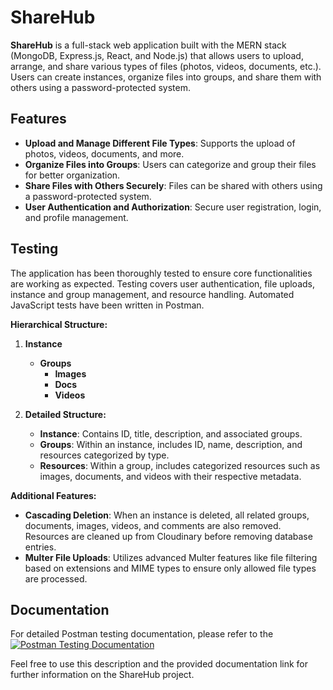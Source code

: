 # ShareHub

**ShareHub** is a full-stack web application built with the MERN stack (MongoDB, Express.js, React, and Node.js) that allows users to upload, arrange, and share various types of files (photos, videos, documents, etc.). Users can create instances, organize files into groups, and share them with others using a password-protected system.

## Features
- **Upload and Manage Different File Types**: Supports the upload of photos, videos, documents, and more.
- **Organize Files into Groups**: Users can categorize and group their files for better organization.
- **Share Files with Others Securely**: Files can be shared with others using a password-protected system.
- **User Authentication and Authorization**: Secure user registration, login, and profile management.

## Testing

The application has been thoroughly tested to ensure core functionalities are working as expected. Testing covers user authentication, file uploads, instance and group management, and resource handling. Automated JavaScript tests have been written in Postman.

**Hierarchical Structure:**
1. **Instance**
   - **Groups**
     - **Images**
     - **Docs**
     - **Videos**

2. **Detailed Structure:**
   - **Instance**: Contains ID, title, description, and associated groups.
   - **Groups**: Within an instance, includes ID, name, description, and resources categorized by type.
   - **Resources**: Within a group, includes categorized resources such as images, documents, and videos with their respective metadata.

**Additional Features:**
- **Cascading Deletion**: When an instance is deleted, all related groups, documents, images, videos, and comments are also removed. Resources are cleaned up from Cloudinary before removing database entries.
- **Multer File Uploads**: Utilizes advanced Multer features like file filtering based on extensions and MIME types to ensure only allowed file types are processed.

## Documentation

For detailed Postman testing documentation, please refer to the 
[![Postman Testing Documentation](https://via.placeholder.com/800x400)](https://tse1.mm.bing.net/th?id=OIP.7xmteOV3RYQeOSSmn-f8TgHaCv&pid=Api&P=0&h=220)


Feel free to use this description and the provided documentation link for further information on the ShareHub project.
